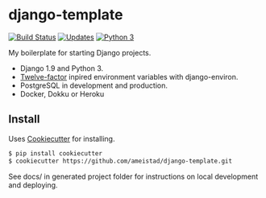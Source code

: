 # django-template  
[![Build Status](https://travis-ci.org/ameistad/amei-django-template.svg?branch=master)](https://travis-ci.org/ameistad/amei-django-template)
[![Updates](https://pyup.io/repos/github/ameistad/django-template/shield.svg)](https://pyup.io/repos/github/ameistad/django-template/)
[![Python 3](https://pyup.io/repos/github/ameistad/django-template/python-3-shield.svg)](https://pyup.io/repos/github/ameistad/django-template/)

My boilerplate for starting Django projects.

- Django 1.9 and Python 3.
- [Twelve-factor](http://12factor.net/) inpired environment variables with django-environ.
- PostgreSQL in development and production.
- Docker, Dokku or Heroku

## Install
Uses [Cookiecutter](https://github.com/audreyr/cookiecutter "Cookiecutter project") for installing.
```sh
$ pip install cookiecutter
$ cookiecutter https://github.com/ameistad/django-template.git
```

See docs/ in generated project folder for instructions on local development and deploying.